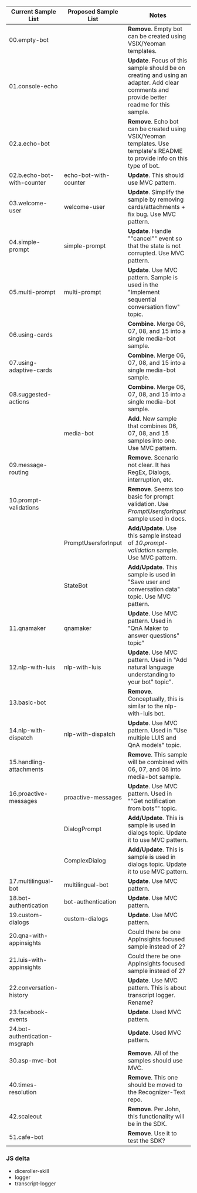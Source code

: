 | Current Sample List           | Proposed Sample List  | Notes                                                                        | 
|-------------------------------|-----------------------|------------------------------------------------------------------------------| 
| 00.empty-bot                  |                       |**Remove**. Empty bot can be created using VSIX/Yeoman templates.       | 
| 01.console-echo               |                       |**Update**. Focus of this sample should be on creating and using an adapter. Add clear comments and provide better readme for this sample.        | 
| 02.a.echo-bot                 |                       |**Remove**. Echo bot can be created using VSIX/Yeoman templates. Use template's README to provide info on this type of bot. | 
| 02.b.echo-bot-with-counter    | echo-bot-with-counter |**Update**. This should use MVC pattern.          | 
| 03.welcome-user               | welcome-user          |**Update**. Simplify the sample by removing cards/attachments + fix bug. Use MVC pattern.  | 
| 04.simple-prompt              | simple-prompt         |**Update**. Handle ""cancel"" event so that the state is not corrupted. Use MVC pattern.   | 
| 05.multi-prompt               | multi-prompt          |**Update**. Use MVC pattern. Sample is used in the "Implement sequential conversation flow" topic.  | 
| 06.using-cards                |                       |**Combine**. Merge 06, 07, 08, and 15 into a single media-bot sample. | 
| 07.using-adaptive-cards       |                       |**Combine**. Merge 06, 07, 08, and 15 into a single media-bot sample. | 
| 08.suggested-actions          |                       |**Combine**. Merge 06, 07, 08, and 15 into a single media-bot sample. | 
|                               | media-bot             |**Add**. New sample that combines 06, 07, 08, and 15 samples into one. Use MVC pattern. |
| 09.message-routing            |                       |**Remove**. Scenario not clear. It has RegEx, Dialogs, interruption, etc.| 
| 10.prompt-validations         |                       |**Remove**. Seems too basic for prompt validation. Use _PromptUsersforInput_ sample used in docs.                          | 
|                               | PromptUsersforInput   |**Add/Update**. Use this sample instead of _10.prompt-validation_ sample. Use MVC pattern.                                                                                  | 
|                               | StateBot              |**Add/Update**. This sample is used in "Save user and conversation data" topic. Use MVC pattern.                                                                                    | 
| 11.qnamaker                   | qnamaker              |**Update**. Use MVC pattern. Used in "QnA Maker to answer questions" topic"  | 
| 12.nlp-with-luis              | nlp-with-luis         |**Update**. Use MVC pattern. Used in "Add natural language understanding to your bot" topic".                                           | 
| 13.basic-bot                  |                       |**Remove**. Conceptually, this is similar to the nlp-with-luis bot. | 
| 14.nlp-with-dispatch          | nlp-with-dispatch     |**Update**. Use MVC pattern. Used in "Use multiple LUIS and QnA models" topic.| 
| 15.handling-attachments       |                       |**Remove**. This sample will be combined with 06, 07, and 08 into media-bot sample.  | 
| 16.proactive-messages         | proactive-messages    |**Update**. Use MVC pattern. Used in ""Get notification from bots"" topic.  | 
|                               | DialogPrompt          |**Add/Update**. This is sample is used in dialogs topic. Update it to use MVC pattern.   | 
|                               | ComplexDialog         |**Add/Update**. This is sample is used in dialogs topic. Update it to use MVC pattern.    | 
| 17.multilingual-bot           | multilingual-bot      |**Update**. Use MVC pattern.            | 
| 18.bot-authentication         | bot-authentication    |**Update**. Use MVC pattern.    | 
| 19.custom-dialogs             | custom-dialogs        |**Update**. Use MVC pattern.                        | 
| 20.qna-with-appinsights       |                       |Could there be one AppInsights focused sample instead of 2?                  | 
| 21.luis-with-appinsights      |                       |Could there be one AppInsights focused sample instead of 2?                  | 
| 22.conversation-history       |                       |**Update**. Use MVC pattern. This is about transcript logger. Rename?        | 
| 23.facebook-events            |                       |**Update**. Used MVC pattern.                                                 | 
| 24.bot-authentication-msgraph |                       |**Update**. Used MVC pattern.                                         | 
| 30.asp-mvc-bot                |                       |**Remove**. All of the samples should use MVC.       | 
| 40.times-resolution           |                       |**Remove**. This one should be moved to the Recognizer-Text repo.             | 
| 42.scaleout                   |                       |**Remove**. Per John, this functionality will be in the SDK.                | 
| 51.cafe-bot                   |                       |**Remove**. Use it to test the SDK?                             
                                                                      


### JS delta                                               
- diceroller-skill                                                                                                                  
- logger
- transcript-logger                                                                                                                     
